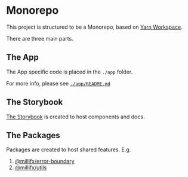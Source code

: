 # Monorepo

This project is structured to be a Monorepo, based on [Yarn Workspace](https://classic.yarnpkg.com/en/docs/workspaces/).

There are three main parts. 

## The App

The App specific code is placed in the `./app` folder.

For more info, please see [`./app/README.md`](./app/README.md)

## The Storybook

[The Storybook](./storybook) is created to host components and docs.

## The Packages

Packages are created to host shared features. E.g.
1. [@millifx/error-boundary](./packages/error-boundary/README.md)
1. [@millifx/utils](./packages/utils/README.md)